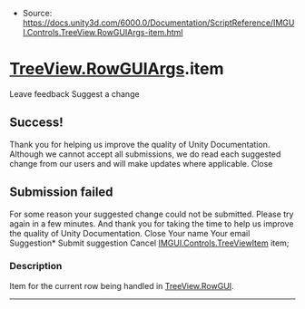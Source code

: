 * Source: https://docs.unity3d.com/6000.0/Documentation/ScriptReference/IMGUI.Controls.TreeView.RowGUIArgs-item.html

#  [TreeView.RowGUIArgs](https://docs.unity3d.com/6000.0/Documentation/ScriptReference/IMGUI.Controls.TreeView.RowGUIArgs.html).item
Leave feedback
Suggest a change
## Success!
Thank you for helping us improve the quality of Unity Documentation. Although we cannot accept all submissions, we do read each suggested change from our users and will make updates where applicable.
Close
## Submission failed
For some reason your suggested change could not be submitted. Please <a>try again</a> in a few minutes. And thank you for taking the time to help us improve the quality of Unity Documentation.
Close
Your name Your email Suggestion* Submit suggestion
Cancel
[IMGUI.Controls.TreeViewItem](https://docs.unity3d.com/6000.0/Documentation/ScriptReference/IMGUI.Controls.TreeViewItem.html) item; 
### Description
Item for the current row being handled in [TreeView.RowGUI](https://docs.unity3d.com/6000.0/Documentation/ScriptReference/IMGUI.Controls.TreeView.RowGUI.html).
* * *
